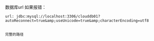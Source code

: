 数据库url 如果报错：

```
url: jdbc:mysql://localhost:3306/clouddb01?autoReconnect=true&amp;useUnicode=true&amp;characterEncoding=utf8


完整的路径
```